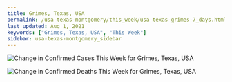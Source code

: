 ```yaml
---
title: Grimes, Texas, USA
permalink: /usa-texas-montgomery/this_week/usa-texas-grimes-7_days.html
last_updated: Aug 1, 2021
keywords: ["Grimes, Texas, USA", "This Week"]
sidebar: usa-texas-montgomery_sidebar
---
```


![Change in Confirmed Cases This Week for Grimes, Texas, USA](/covid_tracker/images/graphs/usa-texas-grimes-delta_confirmed-7_days_graph.png)

![Change in Confirmed Deaths This Week for Grimes, Texas, USA](/covid_tracker/images/graphs/usa-texas-grimes-delta_deaths-7_days_graph.png)
